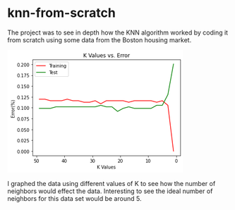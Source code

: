 # knn-from-scratch
The project was to see in depth how the KNN algorithm worked by coding it from scratch using some data from the Boston housing market.

![](TrainvsTest.png)

I graphed the data using different values of K to see how the number of neighbors would effect the data. Interesting to see the ideal number of neighbors for this data set would be around 5.
